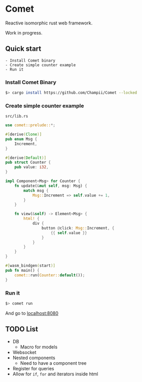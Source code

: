 # Comet

Reactive isomorphic rust web framework.

Work in progress.

## Quick start

    - Install Comet binary
    - Create simple counter example
    - Run it

### Install Comet Binary

```bash
$> cargo install https://github.com/Champii/Comet --locked
```

### Create simple counter example

`src/lib.rs`

```rust
use comet::prelude::*;

#[derive(Clone)]
pub enum Msg {
    Increment,
}

#[derive(Default)]
pub struct Counter {
    pub value: i32,
}

impl Component<Msg> for Counter {
    fn update(&mut self, msg: Msg) {
        match msg {
            Msg::Increment => self.value += 1,
        }
    }

    fn view(&self) -> Element<Msg> {
        html! {
            div {
                button @click: Msg::Increment, {
                    {{ self.value }}
                }
            }
        }
    }
}

#[wasm_bindgen(start)]
pub fn main() {
    comet::run(Counter::default());
}
```

### Run it

```bash
$> comet run
```

And go to [localhost:8080](http://localhost:8080)

## TODO List
- DB
    - Macro for models
- Websocket
- Nested components
    - Need to have a component tree
- Register for queries
- Allow for `if`, `for` and iterators inside html
